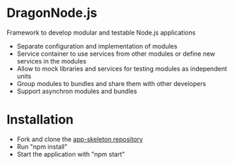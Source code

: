 # DragonNode.js
Framework to develop modular and testable Node.js applications
- Separate configuration and implementation of modules
- Service container to use services from other modules or define new services in the modules
- Allow to mock libraries and services for testing modules as independent units
- Group modules to bundles and share them with other developers
- Support asynchron modules and bundles

# Installation
- Fork and clone the [app-skeleton repository](https://github.com/dragonnodejs/app-skeleton)
- Run "npm install"
- Start the application with "npm start"
